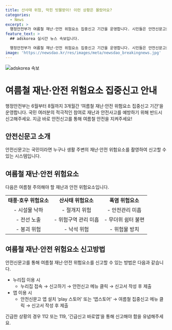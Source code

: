 ```yaml
---
title: 산사태 위험, 막힌 빗물받이! 이런 상황은 몰랐어요?
categories:
  - News
excerpt: >
  행정안전부가 여름철 재난·안전 위험요소 집중신고 기간을 운영합니다. 시민들은 안전신문고를 통해 재난·안전 위험요소를 촬영하여 신고할 수 있습니다. 태풍·호우, 산사태, 폭염 등의 위험요소를 발견할 경우 전용 누리집이나 스마트폰 앱을 통해 신고할 수 있으며, 긴급한 상황일 경우에는 112 또는 119, '긴급신고 바로앱'으로도 신고할 수 있습니다.
feature_text: >
  ## adskorea 실시간 뉴스 속보입니다.

  행정안전부가 여름철 재난·안전 위험요소 집중신고 기간을 운영합니다. 시민들은 안전신문고를 통해 재난·안전 위험요소를 촬영하여 신고할 수 있습니다. 태풍·호우, 산사태, 폭염 등의 위험요소를 발견할 경우 전용 누리집이나 스마트폰 앱을 통해 신고할 수 있으며, 긴급한 상황일 경우에는 112 또는 119, '긴급신고 바로앱'으로도 신고할 수 있습니다.
image: 'https://newsdao.kr/res/images/meta/newsdao_breakingnews.jpg'
---
```


<p><img src="https://newsdao.kr/res/images/meta/newsdao_breakingnews.jpg" alt="adskorea 속보" /></p>

<h1>여름철 재난·안전 위험요소 집중신고 안내</h1>

<p data-ke-size="size16">행정안전부는 6월부터 8월까지 3개월간 ‘여름철 재난·안전 위험요소 집중신고 기간’을 운영합니다. 국민 여러분의 적극적인 참여로 재난과 안전사고를 예방하기 위해 반드시 신고해주세요. 지금 바로 안전신고를 통해 여름철 안전을 지켜주세요!</p>

<h2>안전신문고 소개</h2>

<p data-ke-size="size16">안전신문고는 국민이라면 누구나 생활 주변의 재난·안전 위험요소를 촬영하여 신고할 수 있는 시스템입니다. </p>

<h2>여름철 재난·안전 위험요소</h2>

<p data-ke-size="size16">다음은 여름철 주의해야 할 재난과 안전 위험요소입니다.</p>

<table>
    <tr>
        <td style="text-align: center; height: 17px;"><b>태풍·호우 위험요소</b></td>
        <td style="text-align: center; height: 17px;"><b>산사태 위험요소</b></td>
        <td style="text-align: center; height: 17px;"><b>폭염 위험요소</b></td>
    </tr>
    <tr>
        <td style="text-align: center; height: 17px;">- 시설물 낙하</td>
        <td style="text-align: center; height: 17px;">- 절개지 위험</td>
        <td style="text-align: center; height: 17px;">- 안전관리 미흡</td>
    </tr>
    <tr>
        <td style="text-align: center; height: 17px;">- 전선 노출</td>
        <td style="text-align: center; height: 17px;">- 위험구역 관리 미흡</td>
        <td style="text-align: center; height: 17px;">- 무더위 쉼터 불편</td>
    </tr>
    <tr>
        <td style="text-align: center; height: 17px;">- 붕괴 위험</td>
        <td style="text-align: center; height: 17px;">- 낙석 위험</td>
        <td style="text-align: center; height: 17px;">- 위험물 방치</td>
    </tr>
</table>

<h2>여름철 재난·안전 위험요소 신고방법</h2>

<p data-ke-size="size16">안전신문고를 통해 여름철 재난·안전 위험요소를 신고할 수 있는 방법은 다음과 같습니다.</p>

<ul>
    <li>누리집 이용 시
        <ul>
            <li>누리집 접속 → 신고하기 → 안전신고 메뉴 클릭 → 신고서 작성 후 제출</li>
        </ul>
    </li>
    <li>앱 이용 시
        <ul>
            <li>안전신문고 앱 설치 ‘play 스토어’ 또는 ‘앱스토어’ → 여름철 집중신고 메뉴 클릭 → 신고서 작성 후 제출</li>
        </ul>
    </li>
</ul>

<p data-ke-size="size16">긴급한 상황의 경우 112 또는 119, ‘긴급신고 바로앱’을 통해 신고해야 함을 유념해주세요.</p>

<p data-ke-size="size16">&nbsp;</p>

<p data-ke-size="size16">&nbsp;</p>

